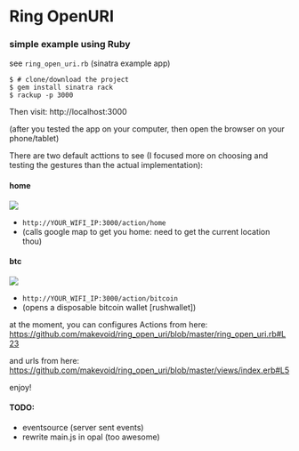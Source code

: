 # Ring OpenURI

### simple example using Ruby

see `ring_open_uri.rb` (sinatra example app)


```
$ # clone/download the project
$ gem install sinatra rack
$ rackup -p 3000
```

Then visit: http://localhost:3000

(after you tested the app on your computer, then open the browser on your phone/tablet)


There are two default acttions to see (I focused more on choosing and testing the gestures than the actual implementation):

#### home

![](http://dl.dropboxusercontent.com/s/qn2og1q2x5t4xnh/2014-12-05%20at%2008.56%20(1).png)

- `http://YOUR_WIFI_IP:3000/action/home` 
- (calls google map to get you home: need to get the current location thou)

#### btc

![](http://dl.dropboxusercontent.com/s/2ft6o2a9zxg0ojo/2014-12-05%20at%2008.56.png)

- `http://YOUR_WIFI_IP:3000/action/bitcoin` 
- (opens a disposable bitcoin wallet [rushwallet])

at the moment, you can configures Actions from here: https://github.com/makevoid/ring_open_uri/blob/master/ring_open_uri.rb#L23

and urls from here: https://github.com/makevoid/ring_open_uri/blob/master/views/index.erb#L5

enjoy!

#### TODO:

- eventsource (server sent events)
- rewrite main.js in opal (too awesome)
